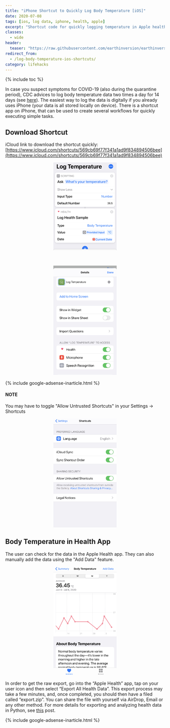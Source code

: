 ```yaml
---
title: "iPhone Shortcut to Quickly Log Body Temperature [iOS]"
date: 2020-07-08
tags: [ios, log data, iphone, health, apple]
excerpt: "Shortcut code for quickly logging temperature in Apple health app"
classes:
  - wide
header:
  teaser: "https://raw.githubusercontent.com/earthinversion/earthinversion-images/main/images/iosShortcuts/Fig2.jpg"
redirect_from:
  - /log-body-temperature-ios-shortcuts/
category: lifehacks
---
```


{% include toc %}

In case you suspect symptoms for COVID-19 (also during the quarantine period), CDC advices to log body temperature data two times a day for 14 days (see [here](https://www.cdc.gov/coronavirus/2019-ncov/travelers/pdf/COVID19-Temperature-Log-ENG-P.pdf)). The easiest way to log the data is digitally if you already uses iPhone (your data is all stored locally on device). There is a shortcut app on iPhone, that can be used to create several workflows for quickly executing simple tasks.

## Download Shortcut

iCloud link to download the shortcut quickly: [https://www.icloud.com/shortcuts/569cb69f77f341a1ad9f834894506bee](https://www.icloud.com/shortcuts/569cb69f77f341a1ad9f834894506bee)<br>

<p align="center">
<img width="200" src="https://raw.githubusercontent.com/earthinversion/earthinversion-images/main/images/iosShortcuts/Fig2.jpg">
</p>
<br>
<p align="center">
<img width="200" src="https://raw.githubusercontent.com/earthinversion/earthinversion-images/main/images/iosShortcuts/Fig3.jpg">
</p>

{% include google-adsense-inarticle.html %}

#### NOTE

You may have to toggle "Allow Untrusted Shortcuts" in your Settings -> Shortcuts

<p align="center">
<img width="200" src="https://raw.githubusercontent.com/earthinversion/earthinversion-images/main/images/iosShortcuts/Fig0.jpg">
</p>

## Body Temperature in Health App

The user can check for the data in the Apple Health app. They can also manually add the data using the "Add Data" feature.<br>

<p align="center">
<img width="200" src="https://raw.githubusercontent.com/earthinversion/earthinversion-images/main/images/iosShortcuts/Fig4.jpg">
</p>

<p>In order to get the raw export, go into the “Apple Health” app, tap on your user icon and then select “Export All Health Data”. This export process may take a few minutes, and, once completed, you should then have a filed called “export.zip”. You can share the file with yourself via AirDrop, Email or any other method. For more details for exporting and analyzing health data in Python, see <a href="http://www.markwk.com/data-analysis-for-apple-health.html">this</a> post.</p>


{% include google-adsense-inarticle.html %}
